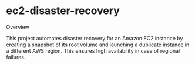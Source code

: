 # ec2-disaster-recovery
Overview

This project automates disaster recovery for an Amazon EC2 instance by creating a snapshot of its root volume and launching a duplicate instance in a different AWS region. This ensures high availability in case of regional failures.
